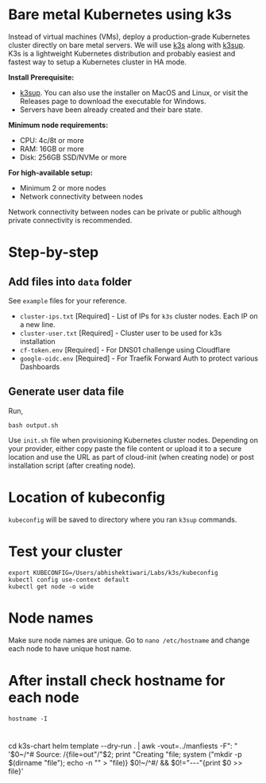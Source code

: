 # Bare metal Kubernetes using k3s
Instead of virtual machines (VMs), deploy a production-grade Kubernetes cluster directly on bare metal servers. We will use [k3s](https://k3s.io) along with [k3sup](https://github.com/alexellis/k3sup). K3s is a lightweight Kubernetes distribution and probably easiest and fastest way to setup a Kubernetes cluster in HA mode.

**Install Prerequisite:**
* [k3sup](https://github.com/alexellis/k3sup). You can also use the installer on MacOS and Linux, or visit the Releases page to download the executable for Windows.
* Servers have been already created and their bare state.

**Minimum node requirements:**
* CPU: 4c/8t or more
* RAM: 16GB or more
* Disk: 256GB SSD/NVMe or more

**For high-available setup:**
* Minimum 2 or more nodes
* Network connectivity between nodes

Network connectivity between nodes can be private or public although private connectivity is recommended.

# Step-by-step

## Add files into `data` folder
See `example` files for your reference.

* `cluster-ips.txt` [Required] - List of IPs for `k3s` cluster nodes. Each IP on a new line.
* `cluster-user.txt` [Required] - Cluster user to be used for k3s installation
* `cf-token.env` [Required] - For DNS01 challenge using Cloudflare
* `google-oidc.env` [Required] - For Traefik Forward Auth to protect various Dashboards

## Generate user data file
Run,

```
bash output.sh
```

Use `init.sh` file when provisioning Kubernetes cluster nodes. Depending on your provider, either copy paste the file content or upload it to a secure location and use the URL as part of cloud-init (when creating node) or post installation script (after creating node). 

# Location of kubeconfig
`kubeconfig` will be saved to directory where you ran `k3sup` commands.

# Test your cluster

```
export KUBECONFIG=/Users/abhishektiwari/Labs/k3s/kubeconfig
kubectl config use-context default
kubectl get node -o wide
```

# Node names
Make sure node names are unique. Go to `nano /etc/hostname` and change each node to have unique host name.

# After install check hostname for each node

```
hostname -I
```


#

cd k3s-chart
helm template --dry-run . | awk -vout=../manfiests -F": " '$0~/^# Source: /{file=out"/"$2; print "Creating "file; system ("mkdir -p $(dirname "file"); echo -n "" > "file)} $0!~/^#/ && $0!="---"{print $0 >> file}'